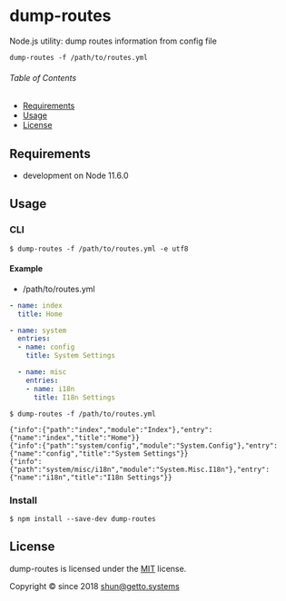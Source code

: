 # dump-routes

Node.js utility: dump routes information from config file

```
dump-routes -f /path/to/routes.yml
```


###### Table of Contents

- [Requirements](#Requirements)
- [Usage](#Usage)
- [License](#License)

<a id="Requirements"></a>
## Requirements

- development on Node 11.6.0


<a id="Usage"></a>
## Usage

### CLI

```
$ dump-routes -f /path/to/routes.yml -e utf8
```

#### Example

- /path/to/routes.yml

```yaml
- name: index
  title: Home

- name: system
  entries:
  - name: config
    title: System Settings

  - name: misc
    entries:
    - name: i18n
      title: I18n Settings
```

```
$ dump-routes -f /path/to/routes.yml

{"info":{"path":"index","module":"Index"},"entry":{"name":"index","title":"Home"}}
{"info":{"path":"system/config","module":"System.Config"},"entry":{"name":"config","title":"System Settings"}}
{"info":{"path":"system/misc/i18n","module":"System.Misc.I18n"},"entry":{"name":"i18n","title":"I18n Settings"}}
```


### Install

```
$ npm install --save-dev dump-routes
```


<a id="License"></a>
## License

dump-routes is licensed under the [MIT](LICENSE) license.

Copyright &copy; since 2018 shun@getto.systems
